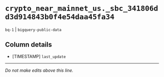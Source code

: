 # `crypto_near_mainnet_us._sbc_341806dd3d914843b0f4e54daa45fa34`
`bq-1` | `bigquery-public-data`

## Column details
* [TIMESTAMP] `last_update`

-------------------------------------------------------------------------------
*Do not make edits above this line.*
